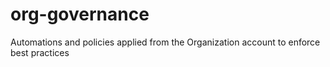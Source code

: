 # org-governance
Automations and policies applied from the Organization account to enforce best practices
